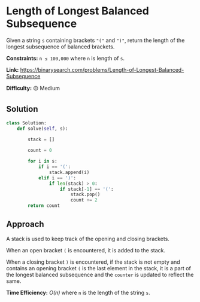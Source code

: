 # Length of Longest Balanced Subsequence

Given a string `s` containing brackets `"("` and `")"`, return the length of the longest subsequence of balanced brackets.

**Constraints:** `n ≤ 100,000` where `n` is length of `s`.

**Link:** https://binarysearch.com/problems/Length-of-Longest-Balanced-Subsequence

**Difficulty:** :yellow_circle: Medium

## Solution

```python
class Solution:
    def solve(self, s):
        
        stack = []

        count = 0

        for i in s:
            if i == '(':
                stack.append(i)
            elif i == ')':
                if len(stack) > 0:
                    if stack[-1] == '(':
                        stack.pop()
                        count += 2
        return count
```

## Approach

A stack is used to keep track of the opening and closing brackets.<br>

When an open bracket `(` is encountered, it is added to the stack.<br>

When a closing bracket `)` is encountered, if the stack is not empty and contains an opening bracket `(` is the last element in the stack, it is a part of the longest balanced subsequence and the `counter` is updated to reflect the same.

**Time Efficiency:** _O(n)_ where `n` is the length of the string `s`.